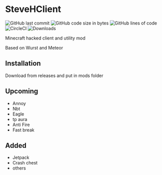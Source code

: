 # SteveHClient
![GitHub last commit](https://img.shields.io/github/last-commit/crazymoose77756/SteveHClient)
![GitHub code size in bytes](https://img.shields.io/github/languages/code-size/crazymoose77756/SteveHClient)
![GitHub lines of code](https://tokei.rs/b1/github/crazymoose77756/SteveHClient)
![CircleCI](https://circleci.com/gh/MeteorDevelopment/meteor-client/tree/master.svg?style=svg)
![Downloads](https://img.shields.io/github/downloads/crazymoose77756/SteveHClient/total)

Minecraft hacked client and utility mod


Based on Wurst and Meteor

## Installation
Download from releases and put in mods folder

## Upcoming
- Annoy
- Nbt
- Eagle
- tp aura
- Anti Fire
- Fast break

## Added
- Jetpack
- Crash chest
-  others
